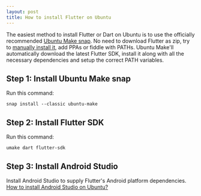 ```yaml
---
layout: post
title: How to install Flutter on Ubuntu
---
```


The easiest method to install Flutter or Dart on Ubuntu is to use the officially recommended [Ubuntu Make snap](https://github.com/ubuntu/ubuntu-make). No need to download Flutter as zip, try to [manually install it](https://flutter.dev/docs/get-started/install/linux), add PPAs or fiddle with PATHs. Ubuntu Make'll automatically download the latest Flutter SDK, install it along with all the necessary dependencies and setup the correct PATH variables.

Step 1: Install Ubuntu Make snap
-------------
Run this command:

    snap install --classic ubuntu-make

Step 2: Install Flutter SDK
-------------
Run this command:

    umake dart flutter-sdk

Step 3: Install Android Studio
-------------
Install Android Studio to supply Flutter's Android platform dependencies. [How to install Android Studio on Ubuntu?](https://askubuntu.com/questions/634082/how-to-install-android-studio-on-ubuntu/941222#941222)

